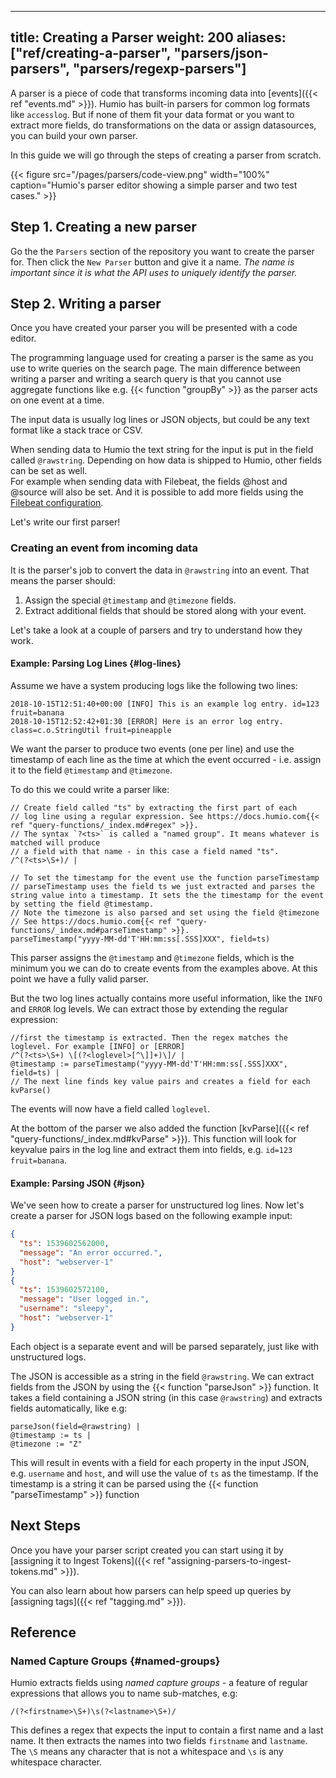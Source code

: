  ---
title: Creating a Parser
weight: 200
aliases: ["ref/creating-a-parser", "parsers/json-parsers", "parsers/regexp-parsers"]
---

A parser is a piece of code that transforms incoming data into [events]({{< ref "events.md" >}}).
Humio has built-in parsers for common log formats like `accesslog`. But if none of them fit your
data format or you want to extract more fields, do transformations on the data or assign datasources,
you can build your own parser.

In this guide we will go through the steps of creating a parser from scratch.

{{< figure src="/pages/parsers/code-view.png" width="100%" caption="Humio's parser editor showing a simple parser and two test cases." >}}

## Step 1. Creating a new parser

Go the the `Parsers` section of the repository you want to create the parser for.
Then click the `New Parser` button and give it a name. _The name is important since it is what the API uses to uniquely identify the parser._


## Step 2. Writing a parser

Once you have created your parser you will be presented with a code editor.

The programming language used for creating a parser is the same as you
use to write queries on the search page. The main difference between writing a
parser and writing a search query is that you cannot use aggregate functions
like e.g. {{< function "groupBy" >}} as the parser acts on one event at a time.

The input data is usually log lines or JSON objects, but could be any text format
like a stack trace or CSV.

When sending data to Humio the text string for the input is put in the field called `@rawstring`.
Depending on how data is shipped to Humio, other fields can be set as well.    
For example when sending data with Filebeat, the fields @host and @source will also be set. And it is possible to add more fields using the [Filebeat configuration](/integrations/data-shippers/beats/filebeat).

Let's write our first parser!

### Creating an event from incoming data

It is the parser's job to convert the data in `@rawstring` into an event.
That means the parser should:

1. Assign the special `@timestamp` and `@timezone` fields.
1. Extract additional fields that should be stored along with your event.

Let's take a look at a couple of parsers and try to understand how they work.


#### Example: Parsing Log Lines {#log-lines}

Assume we have a system producing logs like the following two lines:

```
2018-10-15T12:51:40+00:00 [INFO] This is an example log entry. id=123 fruit=banana
2018-10-15T12:52:42+01:30 [ERROR] Here is an error log entry. class=c.o.StringUtil fruit=pineapple
```

We want the parser to produce two events (one per line) and use the timestamp of each line as
the time at which the event occurred - i.e. assign it to the field `@timestamp` and `@timezone`.

To do this we could write a parser like:

```humio
// Create field called "ts" by extracting the first part of each
// log line using a regular expression. See https://docs.humio.com{{< ref "query-functions/_index.md#regex" >}}.
// The syntax `?<ts>` is called a "named group". It means whatever is matched will produce
// a field with that name - in this case a field named "ts".
/^(?<ts>\S+)/ |

// To set the timestamp for the event use the function parseTimestamp
// parseTimestamp uses the field ts we just extracted and parses the string value into a timestamp. It sets the the timestamp for the event by setting the field @timestamp.
// Note the timezone is also parsed and set using the field @timezone
// See https://docs.humio.com{{< ref "query-functions/_index.md#parseTimestamp" >}}.
parseTimestamp("yyyy-MM-dd'T'HH:mm:ss[.SSS]XXX", field=ts)
```

This parser assigns the `@timestamp` and `@timezone` fields, which is the minimum you we can
do to create events from the examples above. At this point we have a fully valid parser.

But the two log lines actually contains more useful information, like the `INFO` and `ERROR` log levels.
We can extract those by extending the regular expression:

```humio
//first the timestamp is extracted. Then the regex matches the loglevel. For example [INFO] or [ERROR]
/^(?<ts>\S+) \[(?<loglevel>[^\]]+)\]/ |
@timestamp := parseTimestamp("yyyy-MM-dd'T'HH:mm:ss[.SSS]XXX", field=ts) |
// The next line finds key value pairs and creates a field for each
kvParse()
```

The events will now have a field called `loglevel`.
 
At the bottom of the parser we also added the function [kvParse]({{< ref "query-functions/_index.md#kvParse" >}}).
This function will look for keyvalue pairs in the log line and extract them into fields, e.g. `id=123` `fruit=banana`.

#### Example: Parsing JSON {#json}

We've seen how to create a parser for unstructured log lines. Now let's create a
parser for JSON logs based on the following example input:

```json
{
  "ts": 1539602562000,
  "message": "An error occurred.",
  "host": "webserver-1"
}
{
  "ts": 1539602572100,
  "message": "User logged in.",
  "username": "sleepy",
  "host": "webserver-1"
}
```

Each object is a separate event and will be parsed separately, just like with
unstructured logs.

The JSON is accessible as a string in the field `@rawstring`. We can extract fields
from the JSON by using the {{< function "parseJson" >}} function.
It takes a field containing a JSON string (in this case `@rawstring`)
and extracts fields automatically, like e.g:

```humio
parseJson(field=@rawstring) |
@timestamp := ts |
@timezone := "Z"
```

This will result in events with a field for each property in the input JSON,
e.g. `username` and `host`, and will use the value of `ts` as the timestamp. If the timestamp is a string it can be parsed using the {{< function "parseTimestamp" >}} function

## Next Steps

Once you have your parser script created you can start using
it by [assigning it to Ingest Tokens]({{< ref "assigning-parsers-to-ingest-tokens.md" >}}).

You can also learn about how parsers can help speed up queries by [assigning tags]({{< ref "tagging.md" >}}).

## Reference

### Named Capture Groups {#named-groups}

Humio extracts fields using _named capture groups_ - a feature of regular expressions
that allows you to name sub-matches, e.g:

```humio
/(?<firstname>\S+)\s(?<lastname>\S+)/
```

This defines a regex that expects the input to contain a first name and  a last name. It then extracts
the names into two fields `firstname` and `lastname`. The `\S` means
any character that is not a whitespace and `\s` is any whitespace character.
